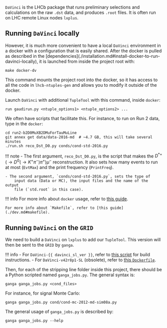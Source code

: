 `DaVinci` is the LHCb package that runs preliminary selections and calculations
on the raw `.dst` data, and produces `.root` files. It is often run on LHC
remote Linux nodes `lxplus`.


## Running `DaVinci` locally
However, it is much more convenient to have a local `DaVinci` environment in a
docker with a configuration that is easily shared. After the docker is pulled
as described in the [dependencies](./installation.md#install-docker-to-run-
davinci-locally), it is launched from inside the project root with:
```
make docker-dv
```

This command mounts the project root into the docker, so it has access to all
the code in `lhcb-ntuples-gen` and allows you to modify it outside of the
docker.

Launch `DaVinci` with additional `TupleTool` with this command, inside
`docker`:
```
run gaudirun.py <ntuple_options1> <ntuple_options2> ...
```

We often have scripts that facilitate this. For instance, to run on Run 2
data, type in the `docker`:
```
cd run2-b2D0MuXB2DMuForTauMuLine
git annex get data/data-2016-md  # ~4.7 GB, this will take several minutes
./run.sh reco_Dst_D0.py conds/cond-std-2016.py
```

!!! note
    - The first argument, `reco_Dst_D0.py`, is the script that makes the
        $D^{*+}(\to D^0(\to K^+\pi^-)\pi^+)\mu^-$ reconstruction. It also sets
        how many events to run at most (`EvtMax`) and the print frequency
        (`PrintFreq`).

    - The second argument, `conds/cond-std-2016.py`, sets the type of
        input data (Data or MC), the input files and the name of the output
        file (`std.root` in this case).

!!! info
    For more info about `docker` usage, refer to [this guide](../software_manuals/davinci/docker_image_usage.md).

    For more info about `Makefile`, refer to [this guide](./dev.md#makefile).


## Running `DaVinci` on the `GRID`
We need to build a `DaVinci` on `lxplus` to add our `TupleTool`.
This version will then be sent to the `GRID` by `ganga`.

!!! info
    - For `DaVinci-{{ davinci_sl_ver }}`, refer to [this script](https://github.com/umd-lhcb/docker-images/blob/master/lhcb-stack-cc7/compile_dv.sh) for build instructions.
    - For `DaVinci-v42r8p1-SL` (obsolete), refer to [this `Dockerfile`](https://github.com/umd-lhcb/docker-images/blob/davinci-v42r8p1/lhcb-stack-cc7/Dockerfile-DaVinci-SL).

Then, for each of the stripping line folder inside this project, there should be a
Python scripted named `ganga_jobs.py`. The general syntax is:
```
ganga ganga_jobs.py <cond_files>
```
For instance, for signal Monte Carlo:
```
ganga ganga_jobs.py cond/cond-mc-2012-md-sim08a.py
```

The general usage of `ganga_jobs.py` is described by:
```
ganga ganga_jobs.py --help
```
